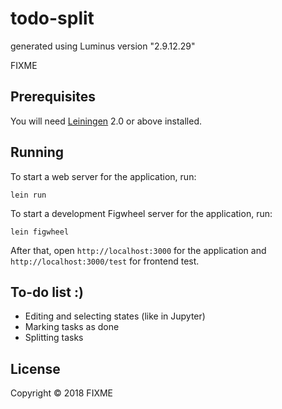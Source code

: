 # todo-split

generated using Luminus version "2.9.12.29"

FIXME

## Prerequisites

You will need [Leiningen][1] 2.0 or above installed.

[1]: https://github.com/technomancy/leiningen

## Running

To start a web server for the application, run:

    lein run 

To start a development Figwheel server for the application, run:

    lein figwheel
    
After that, open `http://localhost:3000` for the application and
`http://localhost:3000/test` for frontend test.

## To-do list :)

* Editing and selecting states (like in Jupyter)
* Marking tasks as done
* Splitting tasks

## License

Copyright © 2018 FIXME
